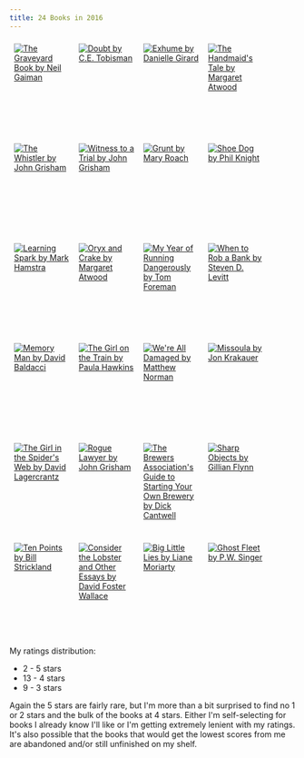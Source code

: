 ```yaml
---
title: 24 Books in 2016
---
```


<style type="text/css" media="screen">
.gr_grid_container a {
  float: left;
  width: 98px;
  height: 160px;
  padding: 8px 8px;
  overflow: hidden;
}
</style>
<p class="gr_grid_container">
    <a href="https://www.goodreads.com/book/show/2213661.The_Graveyard_Book" title="The Graveyard Book by Neil Gaiman"><img alt="The Graveyard Book by Neil Gaiman" border="0" src="https://images.gr-assets.com/books/1303859949m/2213661.jpg" /></a>
    <a href="https://www.goodreads.com/book/show/29391036-doubt" title="Doubt by C.E. Tobisman"><img alt="Doubt by C.E. Tobisman" border="0" src="https://images.gr-assets.com/books/1465467826m/29391036.jpg" /></a>
    <a href="https://www.goodreads.com/book/show/30046024-exhume" title="Exhume by Danielle Girard"><img alt="Exhume by Danielle Girard" border="0" src="https://images.gr-assets.com/books/1466848109m/30046024.jpg" /></a>
    <a href="https://www.goodreads.com/book/show/38447.The_Handmaid_s_Tale" title="The Handmaid&#39;s Tale by Margaret Atwood"><img alt="The Handmaid&#39;s Tale by Margaret Atwood" border="0" src="https://images.gr-assets.com/books/1473094781m/38447.jpg" /></a>
    <a href="https://www.goodreads.com/book/show/29354916-the-whistler" title="The Whistler by John Grisham"><img alt="The Whistler by John Grisham" border="0" src="https://images.gr-assets.com/books/1462900031m/29354916.jpg" /></a>
    <a href="https://www.goodreads.com/book/show/31705936-witness-to-a-trial" title="Witness to a Trial by John Grisham"><img alt="Witness to a Trial by John Grisham" border="0" src="https://images.gr-assets.com/books/1472530809m/31705936.jpg" /></a>
    <a href="https://www.goodreads.com/book/show/26530320-grunt" title="Grunt by Mary Roach"><img alt="Grunt by Mary Roach" border="0" src="https://images.gr-assets.com/books/1463185939m/26530320.jpg" /></a>
    <a href="https://www.goodreads.com/book/show/27220736-shoe-dog" title="Shoe Dog by Phil Knight"><img alt="Shoe Dog by Phil Knight" border="0" src="https://images.gr-assets.com/books/1457284880m/27220736.jpg" /></a>
    <a href="https://www.goodreads.com/book/show/17318146-learning-spark" title="Learning Spark by Mark Hamstra"><img alt="Learning Spark by Mark Hamstra" border="0" src="https://images.gr-assets.com/books/1380034125m/17318146.jpg" /></a>
    <a href="https://www.goodreads.com/book/show/46756.Oryx_and_Crake" title="Oryx and Crake by Margaret Atwood"><img alt="Oryx and Crake by Margaret Atwood" border="0" src="https://images.gr-assets.com/books/1482961692m/46756.jpg" /></a>
    <a href="https://www.goodreads.com/book/show/24612100-my-year-of-running-dangerously" title="My Year of Running Dangerously by Tom Foreman"><img alt="My Year of Running Dangerously by Tom Foreman" border="0" src="https://images.gr-assets.com/books/1439571040m/24612100.jpg" /></a>
    <a href="https://www.goodreads.com/book/show/23019295-when-to-rob-a-bank" title="When to Rob a Bank by Steven D. Levitt"><img alt="When to Rob a Bank by Steven D. Levitt" border="0" src="https://images.gr-assets.com/books/1428535442m/23019295.jpg" /></a>
    <a href="https://www.goodreads.com/book/show/23153156-memory-man" title="Memory Man by David Baldacci"><img alt="Memory Man by David Baldacci" border="0" src="https://images.gr-assets.com/books/1421881750m/23153156.jpg" /></a>
    <a href="https://www.goodreads.com/book/show/22557272-the-girl-on-the-train" title="The Girl on the Train by Paula Hawkins"><img alt="The Girl on the Train by Paula Hawkins" border="0" src="https://images.gr-assets.com/books/1469460259m/22557272.jpg" /></a>
    <a href="https://www.goodreads.com/book/show/28959148-we-re-all-damaged" title="We&#39;re All Damaged by Matthew Norman"><img alt="We&#39;re All Damaged by Matthew Norman" border="0" src="https://images.gr-assets.com/books/1457221465m/28959148.jpg" /></a>
    <a href="https://www.goodreads.com/book/show/24911006-missoula" title="Missoula by Jon Krakauer"><img alt="Missoula by Jon Krakauer" border="0" src="https://images.gr-assets.com/books/1423787030m/24911006.jpg" /></a>
    <a href="https://www.goodreads.com/book/show/25074850-the-girl-in-the-spider-s-web" title="The Girl in the Spider&#39;s Web by David Lagercrantz"><img alt="The Girl in the Spider&#39;s Web by David Lagercrantz" border="0" src="https://images.gr-assets.com/books/1427843648m/25074850.jpg" /></a>
    <a href="https://www.goodreads.com/book/show/25387351-rogue-lawyer" title="Rogue Lawyer by John Grisham"><img alt="Rogue Lawyer by John Grisham" border="0" src="https://images.gr-assets.com/books/1434559021m/25387351.jpg" /></a>
    <a href="https://www.goodreads.com/book/show/17249230-the-brewers-association-s-guide-to-starting-your-own-brewery" title="The Brewers Association&#39;s Guide to Starting Your Own Brewery by Dick Cantwell"><img alt="The Brewers Association&#39;s Guide to Starting Your Own Brewery by Dick Cantwell" border="0" src="https://images.gr-assets.com/books/1369153481m/17249230.jpg" /></a>
    <a href="https://www.goodreads.com/book/show/18045891-sharp-objects" title="Sharp Objects by Gillian Flynn"><img alt="Sharp Objects by Gillian Flynn" border="0" src="https://images.gr-assets.com/books/1475695315m/18045891.jpg" /></a>
    <a href="https://www.goodreads.com/book/show/1519398.Ten_Points" title="Ten Points by Bill Strickland"><img alt="Ten Points by Bill Strickland" border="0" src="https://images.gr-assets.com/books/1347752208m/1519398.jpg"></a>
    <a href="https://www.goodreads.com/book/show/6751.Consider_the_Lobster_and_Other_Essays" title="Consider the Lobster and Other Essays by David Foster Wallace"><img alt="Consider the Lobster and Other Essays by David Foster Wallace" border="0" src="https://images.gr-assets.com/books/1388854217m/6751.jpg"></a>
    <a href="https://www.goodreads.com/book/show/19486412-big-little-lies" title="Big Little Lies by Liane Moriarty"><img alt="Big Little Lies by Liane Moriarty" border="0" src="https://images.gr-assets.com/books/1399582436m/19486412.jpg"></a>
    <a href="https://www.goodreads.com/book/show/22749719-ghost-fleet" title="Ghost Fleet by P.W. Singer"><img alt="Ghost Fleet by P.W. Singer" border="0" src="https://images.gr-assets.com/books/1417602303m/22749719.jpg"></a>
    <br style="clear: both" />
</p>

My ratings distribution:

  *  2 - 5 stars
  *  13 - 4 stars
  *  9 - 3 stars

Again the 5 stars are fairly rare, but I'm more than a bit surprised to find no 1 or 2 stars and the bulk of the books at 4 stars. Either I'm self-selecting for books I already know I'll like or I'm getting extremely lenient with my ratings. It's also possible that the books that would get the lowest scores from me are abandoned and/or still unfinished on my shelf.
  
